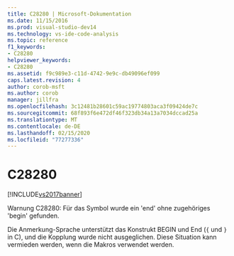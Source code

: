 ```yaml
---
title: C28280 | Microsoft-Dokumentation
ms.date: 11/15/2016
ms.prod: visual-studio-dev14
ms.technology: vs-ide-code-analysis
ms.topic: reference
f1_keywords:
- C28280
helpviewer_keywords:
- C28280
ms.assetid: f9c989e3-c11d-4742-9e9c-db49096ef099
caps.latest.revision: 4
author: corob-msft
ms.author: corob
manager: jillfra
ms.openlocfilehash: 3c12481b28601c59ac19774803aca3f09424de7c
ms.sourcegitcommit: 68f893f6e472df46f323db34a13a7034dccad25a
ms.translationtype: MT
ms.contentlocale: de-DE
ms.lasthandoff: 02/15/2020
ms.locfileid: "77277336"
---
```

# <a name="c28280"></a>C28280
[!INCLUDE[vs2017banner](../includes/vs2017banner.md)]

Warnung C28280: Für das Symbol wurde ein 'end' ohne zugehöriges 'begin' gefunden.  
  
 Die Anmerkung-Sprache unterstützt das Konstrukt BEGIN und End (`{` und `}` in C), und die Kopplung wurde nicht ausgeglichen. Diese Situation kann vermieden werden, wenn die Makros verwendet werden.
